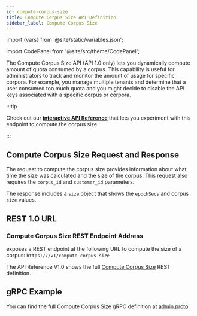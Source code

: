 ```yaml
---
id: compute-corpus-size
title: Compute Corpus Size API Definition
sidebar_label: Compute Corpus Size
---
```


import {vars} from '@site/static/variables.json';

import CodePanel from '@site/src/theme/CodePanel';


The Compute Corpus Size API (API 1.0 only) lets you dynamically compute amount of quota consumed
by a corpus. This capability is useful for administrators to track and monitor
the amount of usage for specific corpora. For example, you manage multiple
tenants and determine that a user consumed too much quota and you might decide
to disable the API keys associated with a specific corpus or corpora.

:::tip

Check out our [**interactive API Reference**](/docs/1.0/rest-api/compute-corpus-size) that lets you experiment with this
endpoint to compute the corpus size.

:::

## Compute Corpus Size Request and Response

The request to compute the corpus size provides information about what time
the size was calculated and the size of the corpus. This request also requires
the `corpus_id` and `customer_id` parameters.

The response includes a `size` object that shows the `epochSecs` and corpus `size`
values.

## REST 1.0 URL

### Compute Corpus Size REST Endpoint Address

<Config v="names.product"/> exposes a REST endpoint at the following URL
to compute the size of a corpus:
<code>https://<Config v="domains.rest.admin"/>/v1/compute-corpus-size</code>

The API Reference V1.0 shows the full [Compute Corpus Size](/docs/1.0/rest-api/compute-corpus-size) REST definition.

## gRPC Example

You can find the full Compute Corpus Size gRPC definition at [admin.proto](https://github.com/vectara/protos/blob/main/admin.proto).
